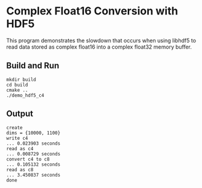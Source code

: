 # Complex Float16 Conversion with HDF5

This program demonstrates the slowdown that occurs when using libhdf5
to read data stored as complex float16 into a complex float32 memory buffer.

## Build and Run

```
mkdir build
cd build
cmake ..
./demo_hdf5_c4
```

## Output

```
create
dims = {10000, 1100}
write c4
... 0.023903 seconds
read as c4
... 0.008729 seconds
convert c4 to c8
... 0.105132 seconds
read as c8
... 3.450837 seconds
done
```
